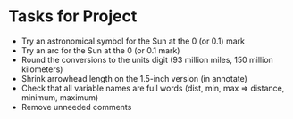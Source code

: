 # Tasks for Project
* Try an astronomical symbol for the Sun at the 0 (or 0.1) mark
* Try an arc for the Sun at the 0 (or 0.1 mark)
* Round the conversions to the units digit (93 million miles, 150 million kilometers)
* Shrink arrowhead length on the 1.5-inch version (in annotate)
* Check that all variable names are full words (dist, min, max => distance, minimum, maximum)
* Remove unneeded comments

